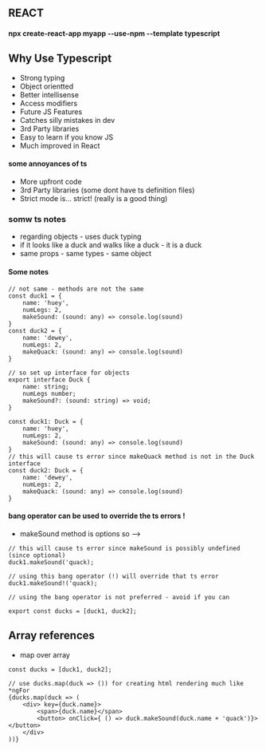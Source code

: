 ## REACT
#### npx create-react-app myapp --use-npm --template typescript

## Why Use Typescript
- Strong typing
- Object orientted
- Better intellisense
- Access modifiers
- Future JS Features
- Catches silly mistakes in dev
- 3rd Party libraries
- Easy to learn if you know JS
- Much improved in React

#### some annoyances of ts
- More upfront code
- 3rd Party libraries (some dont have ts definition files)
- Strict mode is... strict! (really is a good thing)

### somw ts notes
- regarding objects - uses duck typing
- if it looks like a duck and walks like a duck - it is a duck 
- same props - same types - same object

#### Some notes

```
// not same - methods are not the same
const duck1 = {
    name: 'huey',
    numLegs: 2,
    makeSound: (sound: any) => console.log(sound)
}
const duck2 = {
    name: 'dewey',
    numLegs: 2,
    makeQuack: (sound: any) => console.log(sound)
}

// so set up interface for objects
export interface Duck {
    name: string;
    numLegs number;
    makeSound?: (sound: string) => void;
}

const duck1: Duck = {
    name: 'huey',
    numLegs: 2,
    makeSound: (sound: any) => console.log(sound)
}
// this will cause ts error since makeQuack method is not in the Duck interface
const duck2: Duck = {
    name: 'dewey',
    numLegs: 2,
    makeQuack: (sound: any) => console.log(sound)
}
```

#### bang operator can be used to override the ts errors ! 
- makeSound method is options so --> 
```
// this will cause ts error since makeSound is possibly undefined (since optional)
duck1.makeSound('quack);

// using this bang operator (!) will override that ts error
duck1.makeSound!('quack);

// using the bang operator is not preferred - avoid if you can

export const ducks = [duck1, duck2];

```

## Array references
- map over array

```
const ducks = [duck1, duck2];

// use ducks.map(duck => ()) for creating html rendering much like *ngFor
{ducks.map(duck => (
    <div> key={duck.name}>
        <span>{duck.name}</span>
        <button> onClick={ () => duck.makeSound(duck.name + 'quack')}></button>
    </div>
))}
```